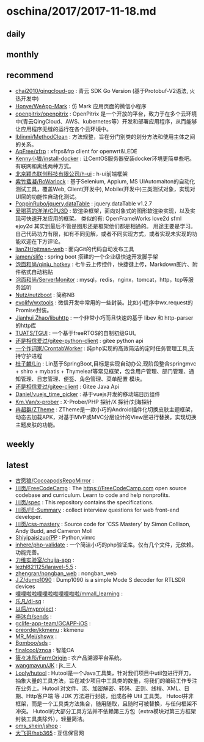 # oschina/2017/2017-11-18.md



## daily



## monthly



## recommend

- [chai2010/qingcloud-go](http://git.oschina.net/chai2010/qingcloud-go) : 青云 SDK Go Version (基于Protobuf-V2语法, 火热开发中)
- [Honye/WeApp-Mark](http://git.oschina.net/x1299906945/Mark) : 仿 Mark 应用页面的微信小程序
- [openpitrix/openpitrix](http://git.oschina.net/openpitrix/openpitrix) : OpenPitrix 是一个开放的平台，致力于在多个云环境中(青云QingCloud、AWS、kubernetes等）开发和部署应用程序，从而能够让应用程序无缝的运行在各个云环境中。
- [lblinmi/MethodClean](http://git.oschina.net/lblinmi/MethodClear) : 方法规整，旨在分门别类的划分方法和使用主体之间的关系。
- [ApFree/xfrp](http://git.oschina.net/apfree/xfrp) : xfrps&frp client for openwrt&LEDE
- [Kenny小狼/install-docker](http://git.oschina.net/kennylee/install-docker) : 让CentOS服务器安装docker环境更简单些吧。有联网和离线两种方式。
- [北京颖杰联创科技有限公司/h-ui](http://git.oschina.net/yingjienet/h-ui) : h-ui前端框架
- [紫竹蜚凝/RoWarlock](http://git.oschina.net/NateFord/RoWarlock) : 基于Selenium, Appium, MS UIAutomaiton的自动化测试工具，覆盖Web, Client(开发中), Mobile(开发中)三类测试对象，实现对UI层的功能性自动化测试。
- [PoppinRubo/jquery.dataTable](http://git.oschina.net/PoppinRubo/jquery.dataTable) : jquery.dataTable v1.2.7
- [爱喝茶的洋洋/CPU3D](http://git.oschina.net/GProReat/CPU3D) : 软渲染框架，面向对象式的图形软渲染实现，以及实现可快速开发应用的框架。 类似的有: OpenFrameWorks love2d sfml ejoy2d 其实到最后不管是图形还是框架他们都是相通的。 用途主要是学习。自己代码功力有限，如有不同见解，或者不同实现方式，或者实现未实现的功能欢迎在下方评论。
- [lianZH/gitman-web](http://git.oschina.net/lianzh/gitman-web) : 面向Git的代码自动发布工具
- [jamen/slife](http://git.oschina.net/jamen/slife) : spring boot 搭建的一个企业级快速开发脚手架
- [泡面和尚/qiniu_hotkey](http://git.oschina.net/adminpass/qiniu_hotkey) : 七牛云上传控件，快捷键上传，Markdown图片、附件格式自动粘贴
- [泡面和尚/ServerMonitor](http://git.oschina.net/adminpass/ServerMonitor) : mysql，redis，nginx，tomcat，http，tcp等服务监听
- [Nutz/nutzboot](http://git.oschina.net/nutz/nutzboot) : 简称NB
- [evolify/wxtools](http://git.oschina.net/evolify/wxtools) : 微信开发中常用的一些封装。比如小程序中wx.request的Promise封装。
- [Jianhui Zhao/libuhttp](http://git.oschina.net/zhaojh329/libuhttp) : 一个非常小巧而且快速的基于 libev 和 http-parser 的http库
- [TUATS/TGUI](http://git.oschina.net/null_834_4211/TGUI) : 一个基于freeRTOS的自制初级GUI。
- [还是相信爱过/gitee-python-client](http://git.oschina.net/wuyu15255872976/gitee-python-client) : gitee python api
- [一个作词家/CrontabWorker](http://git.oschina.net/jianglibin/CrontabWorker) : 纯php实现的高效简洁的定时任务管理工具,支持守护进程
- [杜子麟/Lin](http://git.oschina.net/duzilin/Lin) : Lin基于SpringBoot,目标是实现自动办公,现阶段整合springmvc + shiro + mybatis + Thymeleaf等常见框架，包含用户管理、部门管理、通知管理、日志管理、便签、角色管理、菜单配置 模块。
- [还是相信爱过/gitee-client](http://git.oschina.net/wuyu15255872976/gitee-client) : Gitee Java Api
- [Daniel/vuejs_time_picker](http://git.oschina.net/Daniel_Deng_Haibiao/vuejs_time_picker) : 基于vuejs开发的移动端日历组件
- [Km.Van/x-prober](http://git.oschina.net/kmvan/x-prober) : X-Prober/PHP 探针/X 探针/刘海探针
- [冉超群/ZTheme](http://git.oschina.net/ranchaoqun/ZTheme) : ZTheme是一款小巧的Android插件化切换皮肤主题框架，动态去加载APK，对基于MVP或MVC分层设计的View层进行替换，实现切换主题皮肤的功能。


## weekly



## latest

- [古愿狼/CocoapodsRepoMirror](http://git.oschina.net/moshiwu/CocoapodsRepoMirror) : 
- [川页/FreeCodeCamp](http://git.oschina.net/joker1st/FreeCodeCamp) : The https://FreeCodeCamp.com open source codebase and curriculum. Learn to code and help nonprofits.
- [川页/spec](http://git.oschina.net/joker1st/spec) : This repository contains the specifications.
- [川页/FE-Summary](http://git.oschina.net/joker1st/FE-Summary) : collect interview questions for web front-end developer.
- [川页/css-mastery](http://git.oschina.net/joker1st/css-mastery) : Source code for 'CSS Mastery' by Simon Collison, Andy Budd, and Cameron Moll
- [Shiyipaisizuo/PP](http://git.oschina.net/shiyipaisizuo/PP) : Python,vimrc
- [inhere/php-validate](http://git.oschina.net/inhere/php-validate) : 一个简洁小巧的php验证库。仅有几个文件，无依赖。功能完善。
- [力维实验室/chujia-app](http://git.oschina.net/LightwayLab/chujia-app) : 
- [lezhl821125/laravel-5.5](http://git.oschina.net/lezhl821125/laravel-5.5) : 
- [zhengran/nongban_web](http://git.oschina.net/jiayazi/nongban_web) : nongban_web
- [J.Z/dump1090](http://git.oschina.net/jzstudio/dump1090) : Dump1090 is a simple Mode S decoder for RTLSDR devices
- [哩哩啦啦哩哩啦啦哩哩啦啦/mmall_learning](http://git.oschina.net/web0428/mmall_learning) : 
- [乐凡/dl-sq](http://git.oschina.net/kungxl/dl-sq) : 
- [以后/myproject](http://git.oschina.net/houxingbin/myproject) : 
- [李沐白/sends](http://git.oschina.net/gitamor/sends) : 
- [gclife-app-team/GCAPP-iOS](http://git.oschina.net/gclife-app-team/GCAPP-iOS) : 
- [preorder/kkmenu](http://git.oschina.net/preorder/kkmenu) : kkmenu
- [MR_Mei/shswx](http://git.oschina.net/cucsi/shswx) : 
- [Bαmbοo/sds](http://git.oschina.net/kahung/sds) : 
- [finalcool/znoa](http://git.oschina.net/finalcool/znoa) : 智能OA
- [筱々冰彤/FarmOrigin](http://git.oschina.net/ljc_fox5016/FarmOrigin) : 农产品溯源平台系统。
- [wangmayun/JK](http://git.oschina.net/wangainimeiya/JK) : jk_三人
- [Looly/hutool](http://git.oschina.net/loolly/hutool) : Hutool是一个Java工具集，针对我们项目中util包进行开刀，抽象大量的工具方法，旨在减少项目中工具类的数量，将我们的编码工作专注在业务上。Hutool 对文件、流、加密解密、转码、正则、线程、XML、日期、Http客户端 等 JDK 方法进行封装，组成各种 Util 工具类。 Hutool并非框架，而是一个工具类方法集合，随用随取，且随时可被替换，与任何框架不冲突。 Hutool的大部分工具方法并不依赖第三方包（extra模块对第三方框架封装工具类除外），轻量简洁。
- [oms_shein/jshop](http://git.oschina.net/oms_shein/jshop) : 
- [大飞哥/hxb365](http://git.oschina.net/huaying/hxb365) : 互信保官网